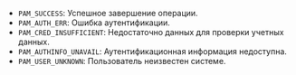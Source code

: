 - `PAM_SUCCESS`: Успешное завершение операции.
- `PAM_AUTH_ERR`: Ошибка аутентификации.
- `PAM_CRED_INSUFFICIENT`: Недостаточно данных для проверки учетных данных.
- `PAM_AUTHINFO_UNAVAIL`: Аутентификационная информация недоступна.
- `PAM_USER_UNKNOWN`: Пользователь неизвестен системе.
